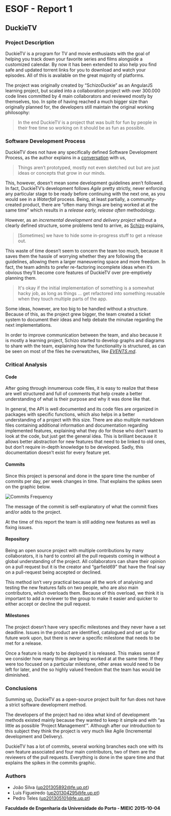 # ESOF - Report 1

## DuckieTV

### Project Description

DuckieTV is a program for TV and movie enthusiasts with the goal of helping you track down your favorite series and films alongside a customized calendar. By now it has been extended to also help you find safe and updated torrent links for you to download and watch your episodes. All of this is available on the great majority of platforms.

The project was originally created by “SchizoDuckie” as an AngularJS learning project, but scaled into a collaboration project with over 300.000 code lines committed by 4 main collaborators and reviewed mostly by themselves, too. In spite of having reached a much bigger size than originally planned for, the developers still maintain the original working philosophy: 

> In the end DuckieTV is a project that was built for fun by people in their free time so working on it should be as fun as possible.


### Software Development Process

DuckieTV does not have any specifically defined Software Development Process, as the author explains in a [conversation](https://github.com/SchizoDuckie/DuckieTV/pull/565) with us,

> Things aren’t prototyped, mostly not even sketched out but are just ideas or concepts that grow in our minds.

This, however, doesn’t mean some development guidelines aren’t followed. In fact, DuckieTV’s development follows *Agile* pretty strictly, never enforcing any particular stage to be ready before continuing with the next one, as you would see in a *Waterfall* process. Being, at least partially, a community-created product, there are “often many things are being worked at at the same time” which results in a *release early, release often* methodology. 

However, as an *incremental development and delivery project* without a clearly defined structure, some problems tend to arrive, as [Schizo](https://github.com/SchizoDuckie) explains,

> [Sometimes] we have to hide some in-progress stuff to get a release out.

This waste of time doesn’t seem to concern the team too much, because it saves them the hassle of worrying whether they are following the guidelines, allowing them a larger maneuvering space and more freedom. In fact, the team admits to prefer re-factoring incomplete ideas when it’s obvious they’ll become core features of DuckieTV over pre-emptively planning them.

> It's okay if the initial implementation of something is a somewhat hacky job, as long as things … get refactored into something reusable when they touch multiple parts of the app.

Some ideas, however, are too big to be handled without a structure. Because of this, as the project grew bigger, the team created a ticket system to document their ideas and help debate the minutae regarding the next implementations. 

In order to improve communication between the team, and also because it is mostly a learning project, Schizo started to develop graphs and diagrams to share with the team, explaining how the functionality is structured, as can be seen on most of the files he overwatches, like [*EVENTS.md*](https://github.com/SchizoDuckie/DuckieTV/blob/angular/EVENTS.md).



### Critical Analysis

#### Code

After going through innumerous code  files, it is easy to realize that these are well structured and full of comments that help create a better understanding of what is their purpose and why it was done like that.

In general, the API is well documented and its code files are organized in packages with specific functions, which also helps in a better understanding of a project with this size.
There are also multiple markdown files containing additional information and documentation regarding implemented features, explaining what they do for those who don’t want to look at the code, but just get the general idea. This is brilliant because it allows better abstraction for new features that need to be linked to old ones, but don’t require in-depth knowledge to be developed. Sadly, this documentation doesn’t exist for every feature yet.

#### Commits

Since this project is personal and done in the spare time the number of commits per day, per week changes in time. That explains the spikes seen on the graphic below.

![Commits Frequency](http://i.imgur.com/3MAT5Jv.png)
        
The message of the commit is self-explanatory of what the commit fixes and/or adds to the project.

At the time of this report the team is still adding new features as well as fixing issues.

#### Repository
Being an open source project with multiple contributions by many collaborators, it is hard to control all the pull requests coming in without a global understanding of the project. All collaborators can share their opinion on a pull request but it is the creator and “garfield69” that have the final say on a pull-request being accepted or declined. 

This method isn’t very practical because all the work of analysing and testing the new features falls on two people, who are also main contributors, which overloads them. Because of this overload, we think it is important to add a reviewer to the group to make it easier and quicker to either accept or decline the pull request.

#### Milestones
The project doesn’t have very specific milestones and they never have a set deadline. Issues in the product are identified, catalogued and set up for future work upon, but there is never a specific milestone that needs to be met for a release. 

Once a feature is ready to be deployed it is released. This makes sense if we consider how many things are being worked at at the same time. If they were too focused on a particular milestone, other areas would need to be left for later, and the so highly valued freedom that the team has would be diminished.

### Conclusions
Summing up, DuckieTV as a open-source project built for fun does not have a strict software development method.

The developers of the project had no idea what kind of development methods existed mainly because they wanted to keep it simple and with “as little as possible ‘Project Management’”. Although after our introduction to this subject they think the project is very much like Agile (Incremental development and Delivery).

DuckieTV has a lot of commits, several working branches each one with its own feature associated and four main contributors, two of them are the reviewers of the pull requests. Everything is done in the spare time and that explains the spikes in the commits graphic.

### Authors
* João Silva ([up201305892@fe.up.pt](mailto:up201305892@fe.up.pt))
* Luís Figueiredo ([up201304295@fe.up.pt](mailto:up201304295@fe.up.pt))
* Pedro Teles ([up201305101@fe.up.pt](mailto:up201305101@fe.up.pt))

**Faculdade de Engenharia da Universidade do Porto - MIEIC**
**2015-10-04**
